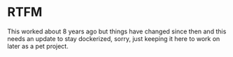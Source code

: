 # RTFM

This worked about 8 years ago but things have changed since then and this needs an update to stay dockerized, sorry, just keeping it here to work on later as a pet project.

